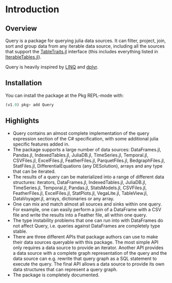 # Introduction

## Overview

Query is a package for querying julia data sources. It can filter, project, join, sort and group data from any iterable data source, including all the sources that support the [TableTraits.jl](https://github.com/queryverse/TableTraits.jl) interface (this includes everything listed in [IterableTables.jl](https://github.com/queryverse/IterableTables.jl)).

Query is heavily inspired by [LINQ](https://docs.microsoft.com/en-us/dotnet/csharp/programming-guide/concepts/linq/index) and [dplyr](https://dplyr.tidyverse.org/).

## Installation

You can install the package at the Pkg REPL-mode with:
````julia
(v1.0) pkg> add Query
````

## Highlights

- Query contains an almost complete implementation of the query expression section of the C# specification, with some additional julia specific features added in.
- The package supports a large number of data sources: DataFrames.jl, Pandas.jl, IndexedTables.jl, JuliaDB.jl, TimeSeries.jl, Temporal.jl, CSVFiles.jl, ExcelFiles.jl, FeatherFiles.jl, ParquetFiles.jl, BedgraphFiles.jl, StatFiles.jl, DifferentialEquations (any DESolution), arrays and any type that can be iterated.
- The results of a query can be materialized into a range of different data structures: iterators, DataFrames.jl, IndexedTables.jl, JuliaDB.jl, TimeSeries.jl, Temporal.jl, Pandas.jl, StatsModels.jl, CSVFiles.jl, FeatherFiles.jl, ExcelFiles.jl, StatPlots.jl, VegaLite.jl, TableView.jl, DataVoyager.jl, arrays, dictionaries or any array.
- One can mix and match almost all sources and sinks within one query. For example, one can easily perform a join of a DataFrame with a CSV file and write the results into a Feather file, all within one query.
- The type instability problems that one can run into with DataFrames do not affect Query, i.e. queries against DataFrames are completely type stable.
- There are three different APIs that package authors can use to make their data sources queryable with this package. The most simple API only requires a data source to provide an iterator. Another API provides a data source with a complete graph representation of the query and the data source can e.g. rewrite that query graph as a SQL statement to execute the query. The final API allows a data source to provide its own data structures that can represent a query graph.
- The package is completely documented.
